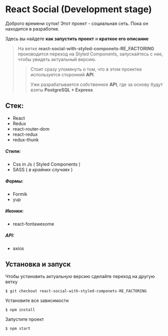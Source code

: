# React Social (Development stage)
Доброго времени суток! Этот проект - социальная сеть. Пока он находится в разработке.

Здесь вы найдете **как запустить проект** и **краткое его описание**
> На ветке **react-social-with-styled-componets-RE_FACTORING** производится переход на Styled Components, запускайтесь с нее, чтобы увидеть актуальный версию.
>>Стоит сразу упомянуть о том, что в  этом проектке используется сторонний **API**.
>>
>> Уже разрабатывается собственное **API**, где за основу будут взяты **PostgreSQL + Express**

## Cтек:
- React
- Redux
- react-router-dom
- react-redux
- redux-thunk
##### Стили: 
- Css in Js ( Styled Components )
- SASS ( *в крайних случаях* )
##### Формы:
- Formik
- yup
##### Иконки:
- react-fontawesome
##### API:
- axios


## Установка  и запуск
Чтобы установить актуальную версию сделайте переход на другую ветку

`$ git checkout react-social-with-styled-componets-RE_FACTORING`

Установите все зависимости

`$ npm install`

Запустите проект 

`$ npm start`